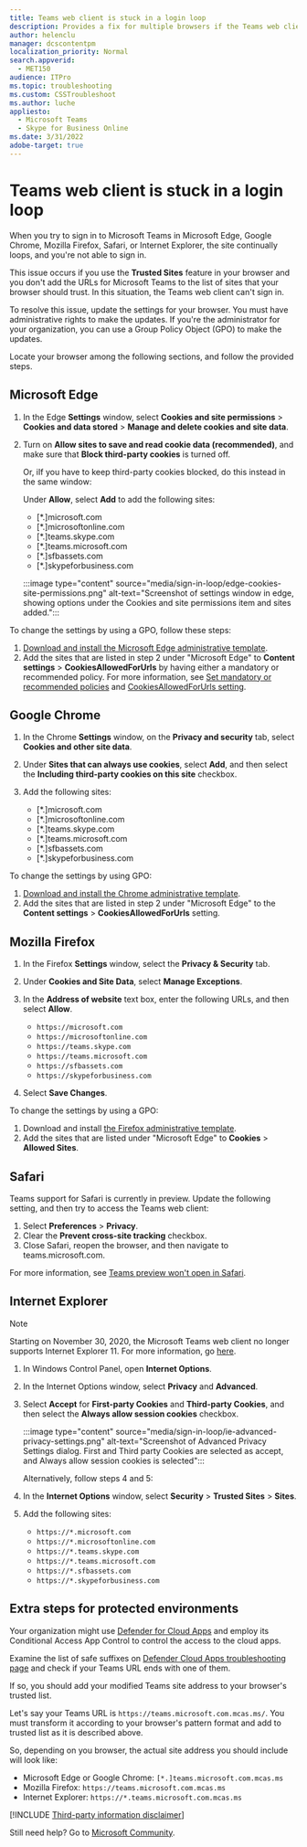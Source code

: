 ```yaml
---
title: Teams web client is stuck in a login loop
description: Provides a fix for multiple browsers if the Teams web client continually loops when you try to sign in.
author: helenclu
manager: dcscontentpm
localization_priority: Normal
search.appverid: 
  - MET150
audience: ITPro
ms.topic: troubleshooting
ms.custom: CSSTroubleshoot
ms.author: luche
appliesto: 
  - Microsoft Teams
  - Skype for Business Online
ms.date: 3/31/2022
adobe-target: true
---
```


# Teams web client is stuck in a login loop

When you try to sign in to Microsoft Teams in Microsoft Edge, Google Chrome, Mozilla Firefox, Safari, or Internet Explorer, the site continually loops, and you're not able to sign in.

This issue occurs if you use the **Trusted Sites** feature in your browser and you don't add the URLs for Microsoft Teams to the list of sites that your browser should trust. In this situation, the Teams web client can't sign in.

To resolve this issue, update the settings for your browser. You must have administrative rights to make the updates. If you're the administrator for your organization, you can use a Group Policy Object (GPO) to make the updates.

Locate your browser among the following sections, and follow the provided steps.

## Microsoft Edge

1. In the Edge **Settings** window, select **Cookies and site permissions** > **Cookies and data stored** > **Manage and delete cookies and site data**.
2. Turn on **Allow sites to save and read cookie data (recommended)**, and make sure that **Block third-party cookies** is turned off.

   Or, iIf you have to keep third-party cookies blocked, do this instead in the same window:

   Under **Allow**, select **Add** to add the following sites:

    - [*.]microsoft.com
    - [*.]microsoftonline.com
    - [*.]teams.skype.com
    - [*.]teams.microsoft.com
    - [*.]sfbassets.com
    - [*.]skypeforbusiness.com

    :::image type="content" source="media/sign-in-loop/edge-cookies-site-permissions.png" alt-text="Screenshot of settings window in edge, showing options under the Cookies and site permissions item and sites added.":::

To change the settings by using  a GPO, follow these steps:

1. [Download and install the Microsoft Edge administrative template](/deployedge/configure-microsoft-edge#1-download-and-install-the-microsoft-edge-administrative-template).
2. Add the sites that are listed in step 2 under "Microsoft Edge" to **Content settings** > **CookiesAllowedForUrls** by having either a mandatory or recommended policy. For more information, see [Set mandatory or recommended policies](/deployedge/configure-microsoft-edge#2-set-mandatory-or-recommended-policies) and [CookiesAllowedForUrls setting](/deployedge/microsoft-edge-policies#cookiesallowedforurls).

## Google Chrome

1. In the Chrome **Settings** window, on the **Privacy and security** tab, select **Cookies and other site data**.
2. Under **Sites that can always use cookies**, select **Add**, and then select the **Including third-party cookies on this site** checkbox.
3. Add the following sites:

    - [*.]microsoft.com
    - [*.]microsoftonline.com
    - [*.]teams.skype.com
    - [*.]teams.microsoft.com
    - [*.]sfbassets.com
    - [*.]skypeforbusiness.com

To change the settings by using GPO:

1. [Download and install the Chrome administrative template](https://support.google.com/chrome/a/answer/187202/set-chrome-browser-policies-on-managed-pcs).
2. Add the sites that are listed in step 2 under "Microsoft Edge" to the **Content settings** > **CookiesAllowedForUrls** setting.

## Mozilla Firefox

1. In the Firefox **Settings** window, select the **Privacy & Security** tab.
2. Under **Cookies and Site Data**, select **Manage Exceptions**.
3. In the **Address of website** text box, enter the following URLs, and then select **Allow**.

    - `https://microsoft.com`
    - `https://microsoftonline.com`
    - `https://teams.skype.com`
    - `https://teams.microsoft.com`
    - `https://sfbassets.com`
    - `https://skypeforbusiness.com`

4. Select **Save Changes**.

To change the settings by using a GPO:

1. Download and install [the Firefox administrative template](https://support.mozilla.org/kb/customizing-firefox-using-group-policy-windows).
2. Add the sites that are listed under "Microsoft Edge" to **Cookies** > **Allowed Sites**.

## Safari

Teams support for Safari is currently in preview. Update the following setting, and then try to access the Teams web client:

1. Select **Preferences** > **Privacy**.
2. Clear the **Prevent cross-site tracking** checkbox.
3. Close Safari, reopen the browser, and then navigate to teams.microsoft.com.

For more information, see [Teams preview won't open in Safari](https://support.microsoft.com/office/1aac0a7c-35a8-42c1-a7df-f674afe234df).

## Internet Explorer

> [!Note]
> Starting on November 30, 2020, the Microsoft Teams web client no longer supports Internet Explorer 11. For more information, go [here](https://aka.ms/AA97tsw).

1. In Windows Control Panel, open **Internet Options**.
2. In the Internet Options window, select **Privacy** and **Advanced**.
3. Select **Accept** for **First-party Cookies** and **Third-party Cookies**, and then select the **Always allow session cookies** checkbox.

    :::image type="content" source="media/sign-in-loop/ie-advanced-privacy-settings.png" alt-text="Screenshot of Advanced Privacy Settings dialog. First and Third party Cookies are selected as accept, and Always allow session cookies is selected":::

    Alternatively, follow steps 4 and 5:
4. In the **Internet Options** window, select **Security** > **Trusted Sites** > **Sites**.
5. Add the following sites:

    - `https://*.microsoft.com`
    - `https://*.microsoftonline.com`
    - `https://*.teams.skype.com`
    - `https://*.teams.microsoft.com`
    - `https://*.sfbassets.com`
    - `https://*.skypeforbusiness.com`

## Extra steps for protected environments

Your organization might use [Defender for Cloud Apps](https://aka.ms/defender-for-cloud-apps) and employ its Conditional Access App Control to control the access to the cloud apps.

Examine the list of safe suffixes on [Defender Cloud Apps troubleshooting page](/defender-cloud-apps/troubleshooting-proxy-url) and check if your Teams URL ends with one of them.

If so, you should add your modified Teams site address to your browser's trusted list.

Let's say your Teams URL is `https://teams.microsoft.com.mcas.ms/`. You must transform it according to your browser's pattern format and add to trusted list as it is described above.

So, depending on you browser, the actual site address you should include will look like:

- Microsoft Edge or Google Chrome: `[*.]teams.microsoft.com.mcas.ms`
- Mozilla Firefox: `https://teams.microsoft.com.mcas.ms`
- Internet Explorer: `https://*.teams.microsoft.com.mcas.ms`

[!INCLUDE [Third-party information disclaimer](../../includes/third-party-information-disclaimer.md)]

Still need help? Go to [Microsoft Community](https://answers.microsoft.com/).
